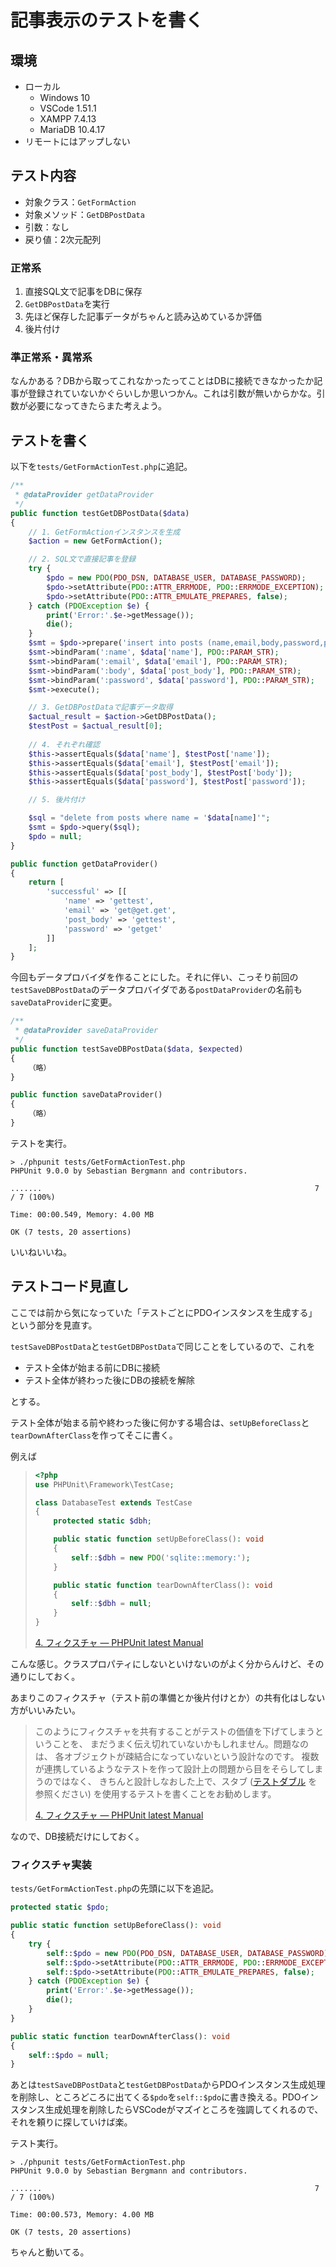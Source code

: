 # 記事表示のテストを書く

## 環境

- ローカル
  - Windows 10
  - VSCode 1.51.1
  - XAMPP 7.4.13
  - MariaDB 10.4.17
- リモートにはアップしない

## テスト内容

* 対象クラス：`GetFormAction`
* 対象メソッド：`GetDBPostData`
* 引数：なし
* 戻り値：2次元配列

### 正常系

1. 直接SQL文で記事をDBに保存
2. `GetDBPostData`を実行
3. 先ほど保存した記事データがちゃんと読み込めているか評価
4. 後片付け

### 準正常系・異常系

なんかある？DBから取ってこれなかったってことはDBに接続できなかったか記事が登録されていないかぐらいしか思いつかん。これは引数が無いからかな。引数が必要になってきたらまた考えよう。

## テストを書く

以下を`tests/GetFormActionTest.php`に追記。

~~~php
/**
 * @dataProvider getDataProvider
 */
public function testGetDBPostData($data)
{
    // 1. GetFormActionインスタンスを生成
    $action = new GetFormAction();

    // 2. SQL文で直接記事を登録
    try {
        $pdo = new PDO(PDO_DSN, DATABASE_USER, DATABASE_PASSWORD);
        $pdo->setAttribute(PDO::ATTR_ERRMODE, PDO::ERRMODE_EXCEPTION);
        $pdo->setAttribute(PDO::ATTR_EMULATE_PREPARES, false);
    } catch (PDOException $e) {
        print('Error:'.$e->getMessage());
        die();
    }
    $smt = $pdo->prepare('insert into posts (name,email,body,password,posted_at,updated_at) values(:name,:email,:body,:password,now(),now())');
    $smt->bindParam(':name', $data['name'], PDO::PARAM_STR);
    $smt->bindParam(':email', $data['email'], PDO::PARAM_STR);
    $smt->bindParam(':body', $data['post_body'], PDO::PARAM_STR);
    $smt->bindParam(':password', $data['password'], PDO::PARAM_STR);
    $smt->execute();

    // 3. GetDBPostDataで記事データ取得
    $actual_result = $action->GetDBPostData();
    $testPost = $actual_result[0];
    
    // 4. それぞれ確認
    $this->assertEquals($data['name'], $testPost['name']);
    $this->assertEquals($data['email'], $testPost['email']);
    $this->assertEquals($data['post_body'], $testPost['body']);
    $this->assertEquals($data['password'], $testPost['password']);

    // 5. 後片付け

    $sql = "delete from posts where name = '$data[name]'";
    $smt = $pdo->query($sql);
    $pdo = null;
}

public function getDataProvider()
{
    return [
        'successful' => [[
            'name' => 'gettest',
            'email' => 'get@get.get',
            'post_body' => 'gettest',
            'password' => 'getget'
        ]]
    ];
}
~~~

今回もデータプロバイダを作ることにした。それに伴い、こっそり前回の`testSaveDBPostData`のデータプロバイダである`postDataProvider`の名前も`saveDataProvider`に変更。

~~~php
/**
 * @dataProvider saveDataProvider
 */
public function testSaveDBPostData($data, $expected)
{
    （略）
}

public function saveDataProvider()
{
    （略）
}
~~~

テストを実行。

~~~shell
> ./phpunit tests/GetFormActionTest.php
PHPUnit 9.0.0 by Sebastian Bergmann and contributors.

.......                                                             7 / 7 (100%)

Time: 00:00.549, Memory: 4.00 MB

OK (7 tests, 20 assertions)
~~~

いいねいいね。

## テストコード見直し

ここでは前から気になっていた「テストごとにPDOインスタンスを生成する」という部分を見直す。

`testSaveDBPostData`と`testGetDBPostData`で同じことをしているので、これを

* テスト全体が始まる前にDBに接続
* テスト全体が終わった後にDBの接続を解除

とする。

テスト全体が始まる前や終わった後に何かする場合は、`setUpBeforeClass`と`tearDownAfterClass`を作ってそこに書く。

例えば

> ~~~php
> <?php
> use PHPUnit\Framework\TestCase;
> 
> class DatabaseTest extends TestCase
> {
>     protected static $dbh;
> 
>     public static function setUpBeforeClass(): void
>     {
>         self::$dbh = new PDO('sqlite::memory:');
>     }
> 
>     public static function tearDownAfterClass(): void
>     {
>         self::$dbh = null;
>     }
> }
> ~~~
>
> [4\. フィクスチャ — PHPUnit latest Manual](https://phpunit.readthedocs.io/ja/latest/fixtures.html#fixtures-sharing-fixture)

こんな感じ。クラスプロパティにしないといけないのがよく分からんけど、その通りにしておく。

あまりこのフィクスチャ（テスト前の準備とか後片付けとか）の共有化はしない方がいいみたい。

> このようにフィクスチャを共有することがテストの価値を下げてしまうということを、 まだうまく伝え切れていないかもしれません。問題なのは、 各オブジェクトが疎結合になっていないという設計なのです。 複数が連携しているようなテストを作って設計上の問題から目をそらしてしまうのではなく、 きちんと設計しなおした上で、スタブ ([テストダブル](https://phpunit.readthedocs.io/ja/latest/test-doubles.html#test-doubles) を参照ください) を使用するテストを書くことをお勧めします。
>
> [4\. フィクスチャ — PHPUnit latest Manual](https://phpunit.readthedocs.io/ja/latest/fixtures.html#fixtures-sharing-fixture)

なので、DB接続だけにしておく。

### フィクスチャ実装

`tests/GetFormActionTest.php`の先頭に以下を追記。

~~~php
protected static $pdo;

public static function setUpBeforeClass(): void
{
    try {
        self::$pdo = new PDO(PDO_DSN, DATABASE_USER, DATABASE_PASSWORD);
        self::$pdo->setAttribute(PDO::ATTR_ERRMODE, PDO::ERRMODE_EXCEPTION);
        self::$pdo->setAttribute(PDO::ATTR_EMULATE_PREPARES, false);
    } catch (PDOException $e) {
        print('Error:'.$e->getMessage());
        die();
    }
}

public static function tearDownAfterClass(): void
{
    self::$pdo = null;
}
~~~

あとは`testSaveDBPostData`と`testGetDBPostData`からPDOインスタンス生成処理を削除し、ところどころに出てくる`$pdo`を`self::$pdo`に書き換える。PDOインスタンス生成処理を削除したらVSCodeがマズイところを強調してくれるので、それを頼りに探していけば楽。

テスト実行。

~~~shell
> ./phpunit tests/GetFormActionTest.php
PHPUnit 9.0.0 by Sebastian Bergmann and contributors.

.......                                                             7 / 7 (100%)

Time: 00:00.573, Memory: 4.00 MB

OK (7 tests, 20 assertions)
~~~

ちゃんと動いてる。